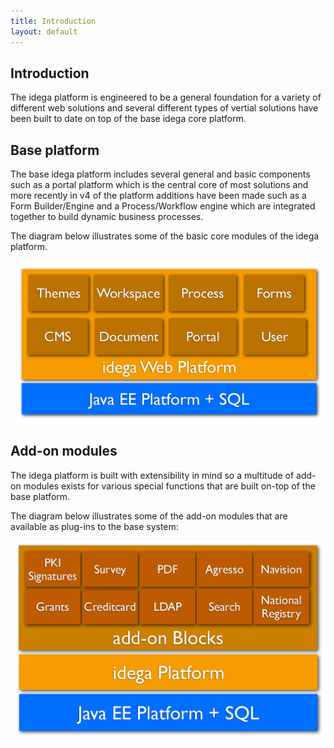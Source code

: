 ```yaml
---
title: Introduction
layout: default
---
```


Introduction
------------

The idega platform is engineered to be a general foundation for a variety of different web solutions and several different types of vertial solutions have been built to date on top of the base idega core platform.

Base platform
-------------

The base idega platform includes several general and basic components such as a portal platform which is the central core of most solutions and more recently in v4 of the platform additions have been made such as a Form Builder/Engine and a Process/Workflow engine which are integrated together to build dynamic business processes.

The diagram below illustrates some of the basic core modules of the idega platform.

<img src="images/platform4Diagram.png"/>


Add-on modules
--------------

The idega platform is built with extensibility in mind so a multitude of add-on modules exists for various special functions that are built on-top of the base platform. 

The diagram below illustrates some of the add-on modules that are available as plug-ins to the base system:

<img src="images/addonBlocks.png"/>
